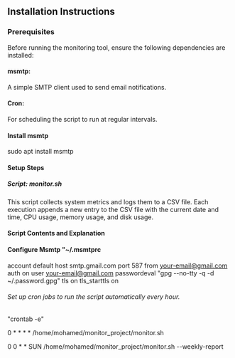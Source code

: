 ## Installation Instructions
### Prerequisites
Before running the monitoring tool, ensure the following dependencies are installed:
#### msmtp:
A simple SMTP client used to send email notifications.
#### Cron:
For scheduling the script to run at regular intervals.
#### Install msmtp
sudo apt install msmtp


#### Setup Steps
##### Script: monitor.sh
   
This script collects system metrics and logs them to a CSV file. Each execution appends a new entry to the CSV file with the current date and time, CPU usage, memory usage, and disk usage.

#### Script Contents and Explanation



#### Configure Msmtp "~/.msmtprc

account default
host smtp.gmail.com
port 587
from your-email@gmail.com
auth on
user your-email@gmail.com
passwordeval "gpg --no-tty -q -d ~/.password.gpg"
tls on
tls_starttls on


###### Set up cron jobs to run the script automatically every hour.
 
 "crontab -e" 
 
0 * * * * /home/mohamed/monitor_project/monitor.sh


0 0 * * SUN /home/mohamed/monitor_project/monitor.sh --weekly-report
 


